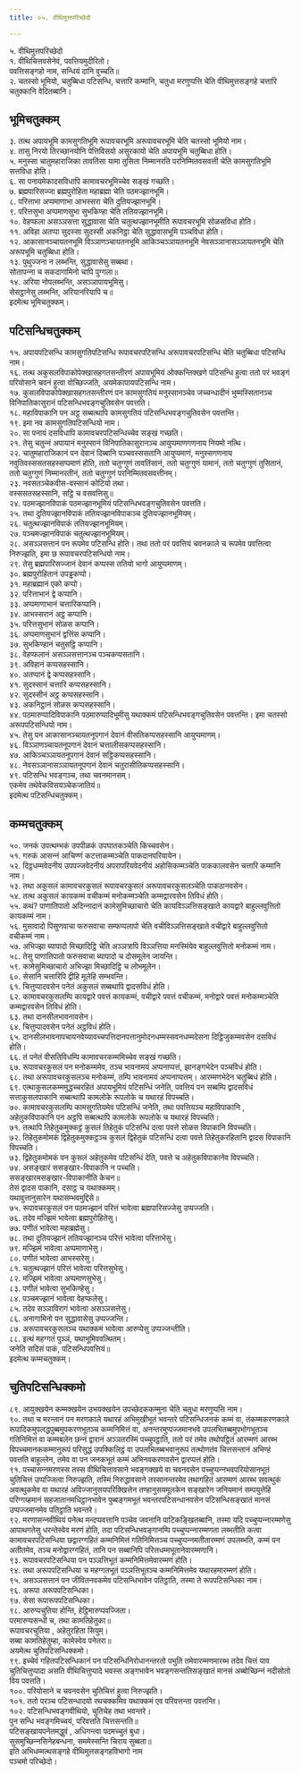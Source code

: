 ```yaml
---
title: ०५. वीथिमुत्तपरिच्छेदो

---
```

५. वीथिमुत्तपरिच्छेदो  
१. वीथिचित्तवसेनेवं, पवत्तियमुदीरितो।  
पवत्तिसङ्गहो नाम, सन्धियं दानि वुच्‍चति॥  
२. चतस्सो भूमियो, चतुब्बिधा पटिसन्धि, चत्तारि कम्मानि, चतुधा मरणुप्पत्ति चेति वीथिमुत्तसङ्गहे चत्तारि चतुक्‍कानि वेदितब्बानि।  


## भूमिचतुक्‍कम्

३. तत्थ अपायभूमि कामसुगतिभूमि रूपावचरभूमि अरूपावचरभूमि चेति चतस्सो भूमियो नाम।  
४. तासु निरयो तिरच्छानयोनि पेत्तिविसयो असुरकायो चेति अपायभूमि चतुब्बिधा होति।  
५. मनुस्सा चातुमहाराजिका तावतिंसा यामा तुसिता निम्मानरति परनिम्मितवसवत्ती चेति कामसुगतिभूमि सत्तविधा होति।  
६. सा पनायमेकादसविधापि कामावचरभूमिच्‍चेव सङ्खं गच्छति।  
७. ब्रह्मपारिसज्‍जा ब्रह्मपुरोहिता महाब्रह्मा चेति पठमज्झानभूमि।  
८. परित्ताभा अप्पमाणाभा आभस्सरा चेति दुतियज्झानभूमि।  
९. परित्तसुभा अप्पमाणसुभा सुभकिण्हा चेति ततियज्झानभूमि।  
१०. वेहप्फला असञ्‍ञसत्ता सुद्धावासा चेति चतुत्थज्झानभूमीति रूपावचरभूमि सोळसविधा होति।  
११. अविहा अतप्पा सुदस्सा सुदस्सी अकनिट्ठा चेति सुद्धावासभूमि पञ्‍चविधा होति।  
१२. आकासानञ्‍चायतनभूमि विञ्‍ञाणञ्‍चायतनभूमि आकिञ्‍चञ्‍ञायतनभूमि नेवसञ्‍ञानासञ्‍ञायतनभूमि चेति अरूपभूमि चतुब्बिधा होति।  
१३. पुथुज्‍जना न लब्भन्ति, सुद्धावासेसु सब्बथा।  
सोतापन्‍ना च सकदागामिनो चापि पुग्गला॥  
१४. अरिया नोपलब्भन्ति, असञ्‍ञापायभूमिसु।  
सेसट्ठानेसु लब्भन्ति, अरियानरियापि च॥  
इदमेत्थ भूमिचतुक्‍कम्।  


## पटिसन्धिचतुक्‍कम्

१५. अपायपटिसन्धि कामसुगतिपटिसन्धि रूपावचरपटिसन्धि अरूपावचरपटिसन्धि चेति चतुब्बिधा पटिसन्धि नाम।  
१६. तत्थ अकुसलविपाकोपेक्खासहगतसन्तीरणं अपायभूमियं ओक्‍कन्तिक्खणे पटिसन्धि हुत्वा ततो परं भवङ्गं परियोसाने चवनं हुत्वा वोच्छिज्‍जति, अयमेकापायपटिसन्धि नाम।  
१७. कुसलविपाकोपेक्खासहगतसन्तीरणं पन कामसुगतियं मनुस्सानञ्‍चेव जच्‍चन्धादीनं भुम्मस्सितानञ्‍च विनिपातिकासुरानं पटिसन्धिभवङ्गचुतिवसेन पवत्तति।  
१८. महाविपाकानि पन अट्ठ सब्बत्थापि कामसुगतियं पटिसन्धिभवङ्गचुतिवसेन पवत्तन्ति।  
१९. इमा नव कामसुगतिपटिसन्धियो नाम।  
२०. सा पनायं दसविधापि कामावचरपटिसन्धिच्‍चेव सङ्खं गच्छति।  
२१. तेसु चतुन्‍नं अपायानं मनुस्सानं विनिपातिकासुरानञ्‍च आयुप्पमाणगणनाय नियमो नत्थि।  
२२. चातुमहाराजिकानं पन देवानं दिब्बानि पञ्‍चवस्ससतानि आयुप्पमाणं, मनुस्सगणनाय नवुतिवस्ससतसहस्सप्पमाणं होति, ततो चतुग्गुणं तावतिंसानं, ततो चतुग्गुणं यामानं, ततो चतुग्गुणं तुसितानं, ततो चतुग्गुणं निम्मानरतीनं, ततो चतुग्गुणं परनिम्मितवसवत्तीनम्।  
२३. नवसतञ्‍चेकवीस-वस्सानं कोटियो तथा।  
वस्ससतसहस्सानि, सट्ठि च वसवत्तिसु॥  
२४. पठमज्झानविपाकं पठमज्झानभूमियं पटिसन्धिभवङ्गचुतिवसेन पवत्तति।  
२५. तथा दुतियज्झानविपाकं ततियज्झानविपाकञ्‍च दुतियज्झानभूमियम्।  
२६. चतुत्थज्झानविपाकं ततियज्झानभूमियम्।  
२७. पञ्‍चमज्झानविपाकं चतुत्थज्झानभूमियम्।  
२८. असञ्‍ञसत्तानं पन रूपमेव पटिसन्धि होति। तथा ततो परं पवत्तियं चवनकाले च रूपमेव पवत्तित्वा निरुज्झति, इमा छ रूपावचरपटिसन्धियो नाम।  
२९. तेसु ब्रह्मपारिसज्‍जानं देवानं कप्पस्स ततियो भागो आयुप्पमाणम्।  
३०. ब्रह्मपुरोहितानं उपड्ढकप्पो।  
३१. महाब्रह्मानं एको कप्पो।  
३२. परित्ताभानं द्वे कप्पानि।  
३३. अप्पमाणाभानं चत्तारिकप्पानि।  
३४. आभस्सरानं अट्ठ कप्पानि।  
३५. परित्तसुभानं सोळस कप्पानि।  
३६. अप्पमाणसुभानं द्वत्तिंस कप्पानि।  
३७. सुभकिण्हानं चतुसट्ठि कप्पानि।  
३८. वेहप्फलानं असञ्‍ञसत्तानञ्‍च पञ्‍चकप्पसतानि।  
३९. अविहानं कप्पसहस्सानि।  
४०. अतप्पानं द्वे कप्पसहस्सानि।  
४१. सुदस्सानं चत्तारि कप्पसहस्सानि।  
४२. सुदस्सीनं अट्ठ कप्पसहस्सानि।  
४३. अकनिट्ठानं सोळस कप्पसहस्सानि।  
४४. पठमारुप्पादिविपाकानि पठमारुप्पादिभूमीसु यथाक्‍कमं पटिसन्धिभवङ्गचुतिवसेन पवत्तन्ति। इमा चतस्सो अरूपपटिसन्धियो नाम।  
४५. तेसु पन आकासानञ्‍चायतनूपगानं देवानं वीसतिकप्पसहस्सानि आयुप्पमाणम्।  
४६. विञ्‍ञाणञ्‍चायतनूपगानं देवानं चत्तालीसकप्पसहस्सानि।  
४७. आकिञ्‍चञ्‍ञायतनूपगानं देवानं सट्ठिकप्पसहस्सानि।  
४८. नेवसञ्‍ञानासञ्‍ञायतनूपगानं देवानं चतुरासीतिकप्पसहस्सानि।  
४९. पटिसन्धि भवङ्गञ्‍च, तथा चवनमानसम्।  
एकमेव तथेवेकविसयञ्‍चेकजातियं॥  
इदमेत्थ पटिसन्धिचतुक्‍कम्।  


## कम्मचतुक्‍कम्

५०. जनकं उपत्थम्भकं उपपीळकं उपघातकञ्‍चेति किच्‍चवसेन।  
५१. गरुकं आसन्‍नं आचिण्णं कटत्ताकम्मञ्‍चेति पाकदानपरियायेन।  
५२. दिट्ठधम्मवेदनीयं उपपज्‍जवेदनीयं अपरापरियवेदनीयं अहोसिकम्मञ्‍चेति पाककालवसेन चत्तारि कम्मानि नाम।  
५३. तथा अकुसलं कामावचरकुसलं रूपावचरकुसलं अरूपावचरकुसलञ्‍चेति पाकठानवसेन।  
५४. तत्थ अकुसलं कायकम्मं वचीकम्मं मनोकम्मञ्‍चेति कम्मद्वारवसेन तिविधं होति।  
५५. कथं? पाणातिपातो अदिन्‍नादानं कामेसुमिच्छाचारो चेति कायविञ्‍ञत्तिसङ्खाते कायद्वारे बाहुल्‍लवुत्तितो कायकम्मं नाम।  
५६. मुसावादो पिसुणवाचा फरुसवाचा सम्फप्पलापो चेति वचीविञ्‍ञत्तिसङ्खाते वचीद्वारे बाहुल्‍लवुत्तितो वचीकम्मं नाम।  
५७. अभिज्झा ब्यापादो मिच्छादिट्ठि चेति अञ्‍ञत्रापि विञ्‍ञत्तिया मनस्मिंयेव बाहुल्‍लवुत्तितो मनोकम्मं नाम।  
५८. तेसु पाणातिपातो फरुसवाचा ब्यापादो च दोसमूलेन जायन्ति।  
५९. कामेसुमिच्छाचारो अभिज्झा मिच्छादिट्ठि च लोभमूलेन।  
६०. सेसानि चत्तारिपि द्वीहि मूलेहि सम्भवन्ति।  
६१. चित्तुप्पादवसेन पनेतं अकुसलं सब्बथापि द्वादसविधं होति।  
६२. कामावचरकुसलम्पि कायद्वारे पवत्तं कायकम्मं, वचीद्वारे पवत्तं वचीकम्मं, मनोद्वारे पवत्तं मनोकम्मञ्‍चेति कम्मद्वारवसेन तिविधं होति।  
६३. तथा दानसीलभावनावसेन।  
६४. चित्तुप्पादवसेन पनेतं अट्ठविधं होति।  
६५. दानसीलभावनापचायनवेय्यावच्‍चपत्तिदानपत्तानुमोदनधम्मस्सवनधम्मदेसना दिट्ठिजुकम्मवसेन दसविधं होति।  
६६. तं पनेतं वीसतिविधम्पि कामावचरकम्ममिच्‍चेव सङ्खं गच्छति।  
६७. रूपावचरकुसलं पन मनोकम्ममेव, तञ्‍च भावनामयं अप्पनाप्पत्तं, झानङ्गभेदेन पञ्‍चविधं होति।  
६८. तथा अरूपावचरकुसलञ्‍च मनोकम्मं, तम्पि भावनामयं अप्पनाप्पत्तम्। आरम्मणभेदेन चतुब्बिधं होति।  
६९. एत्थाकुसलकम्ममुद्धच्‍चरहितं अपायभूमियं पटिसन्धिं जनेति, पवत्तियं पन सब्बम्पि द्वादसविधं सत्ताकुसलपाकानि सब्बत्थापि कामलोके रूपलोके च यथारहं विपच्‍चति।  
७०. कामावचरकुसलम्पि कामसुगतियमेव पटिसन्धिं जनेति, तथा पवत्तियञ्‍च महाविपाकानि , अहेतुकविपाकानि पन अट्ठपि सब्बत्थापि कामलोके रूपलोके च यथारहं विपच्‍चति।  
७१. तत्थापि तिहेतुकमुक्‍कट्ठं कुसलं तिहेतुकं पटिसन्धिं दत्वा पवत्ते सोळस विपाकानि विपच्‍चति।  
७२. तिहेतुकमोमकं द्विहेतुकमुक्‍कट्ठञ्‍च कुसलं द्विहेतुकं पटिसन्धिं दत्वा पवत्ते तिहेतुकरहितानि द्वादस विपाकानि विपच्‍चति।  
७३. द्विहेतुकमोमकं पन कुसलं अहेतुकमेव पटिसन्धिं देति, पवत्ते च अहेतुकविपाकानेव विपच्‍चति।  
७४. असङ्खारं ससङ्खार-विपाकानि न पच्‍चति।  
ससङ्खारमसङ्खार-विपाकानीति केचन॥  
तेसं द्वादस पाकानि, दसाट्ठ च यथाक्‍कमम्।  
यथावुत्तानुसारेन यथासम्भवमुद्दिसे॥  
७५. रूपावचरकुसलं पन पठमज्झानं परित्तं भावेत्वा ब्रह्मपारिसज्‍जेसु उप्पज्‍जति।  
७६. तदेव मज्झिमं भावेत्वा ब्रह्मपुरोहितेसु।  
७७. पणीतं भावेत्वा महाब्रह्मेसु।  
७८. तथा दुतियज्झानं ततियज्झानञ्‍च परित्तं भावेत्वा परित्ताभेसु।  
७९. मज्झिमं भावेत्वा अप्पमाणाभेसु।  
८०. पणीतं भावेत्वा आभस्सरेसु।  
८१. चतुत्थज्झानं परित्तं भावेत्वा परित्तसुभेसु।  
८२. मज्झिमं भावेत्वा अप्पमाणसुभेसु।  
८३. पणीतं भावेत्वा सुभकिण्हेसु।  
८४. पञ्‍चमज्झानं भावेत्वा वेहप्फलेसु।  
८५. तदेव सञ्‍ञाविरागं भावेत्वा असञ्‍ञसत्तेसु।  
८६. अनागामिनो पन सुद्धावासेसु उप्पज्‍जन्ति।  
८७. अरूपावचरकुसलञ्‍च यथाक्‍कमं भावेत्वा आरुप्पेसु उप्पज्‍जन्तीति।  
८८. इत्थं महग्गतं पुञ्‍ञं, यथाभूमिववत्थितम्।  
जनेति सदिसं पाकं, पटिसन्धिपवत्तियं॥  
इदमेत्थ कम्मचतुक्‍कम्।  


## चुतिपटिसन्धिक्‍कमो

८९. आयुक्खयेन कम्मक्खयेन उभयक्खयेन उपच्छेदककम्मुना चेति चतुधा मरणुप्पत्ति नाम।  
९०. तथा च मरन्तानं पन मरणकाले यथारहं अभिमुखीभूतं भवन्तरे पटिसन्धिजनकं कम्मं वा, तंकम्मकरणकाले रूपादिकमुपलद्धपुब्बमुपकरणभूतञ्‍च कम्मनिमित्तं वा, अनन्तरमुप्पज्‍जमानभवे उपलभितब्बमुपभोगभूतञ्‍च गतिनिमित्तं वा कम्मबलेन छन्‍नं द्वारानं अञ्‍ञतरस्मिं पच्‍चुपट्ठाति, ततो परं तमेव तथोपट्ठितं आरम्मणं आरब्भ विपच्‍चमानककम्मानुरूपं परिसुद्धं उपक्‍किलिट्ठं वा उपलभितब्बभवानुरूपं तत्थोणतंव चित्तसन्तानं अभिण्हं पवत्तति बाहुल्‍लेन, तमेव वा पन जनकभूतं कम्मं अभिनवकरणवसेन द्वारप्पत्तं होति।  
९१. पच्‍चासन्‍नमरणस्स तस्स वीथिचित्तावसाने भवङ्गक्खये वा चवनवसेन पच्‍चुप्पन्‍नभवपरियोसानभूतं चुतिचित्तं उप्पज्‍जित्वा निरुज्झति, तस्मिं निरुद्धावसाने तस्सानन्तरमेव तथागहितं आरम्मणं आरब्भ सवत्थुकं अवत्थुकमेव वा यथारहं अविज्‍जानुसयपरिक्खित्तेन तण्हानुसयमूलकेन सङ्खारेन जनियमानं सम्पयुत्तेहि परिग्गय्हमानं सहजातानमधिट्ठानभावेन पुब्बङ्गमभूतं भवन्तरपटिसन्धानवसेन पटिसन्धिसङ्खातं मानसं उप्पज्‍जमानमेव पतिट्ठाति भवन्तरे।  
९२. मरणासन्‍नवीथियं पनेत्थ मन्दप्पवत्तानि पञ्‍चेव जवनानि पाटिकङ्खितब्बानि, तस्मा यदि पच्‍चुप्पन्‍नारम्मणेसु आपाथगतेसु धरन्तेस्वेव मरणं होति, तदा पटिसन्धिभवङ्गानम्पि पच्‍चुप्पन्‍नारम्मणता लब्भतीति कत्वा कामावचरपटिसन्धिया छद्वारग्गहितं कम्मनिमित्तं गतिनिमित्तञ्‍च पच्‍चुप्पन्‍नमतीतारम्मणं उपलब्भति, कम्मं पन अतीतमेव, तञ्‍च मनोद्वारग्गहितं, तानि पन सब्बानिपि परित्तधम्मभूतानेवारम्मणानि।  
९३. रूपावचरपटिसन्धिया पन पञ्‍ञत्तिभूतं कम्मनिमित्तमेवारम्मणं होति।  
९४. तथा अरूपपटिसन्धिया च महग्गतभूतं पञ्‍ञत्तिभूतञ्‍च कम्मनिमित्तमेव यथारहमारम्मणं होति।  
९५. असञ्‍ञसत्तानं पन जीवितनवकमेव पटिसन्धिभावेन पतिट्ठाति, तस्मा ते रूपपटिसन्धिका नाम।  
९६. अरूपा अरूपपटिसन्धिका।  
९७. सेसा रूपारूपपटिसन्धिका।  
९८. आरुप्पचुतिया होन्ति, हेट्ठिमारुप्पवज्‍जिता।  
परमारुप्पसन्धी च, तथा कामतिहेतुका॥  
रूपावचरचुतिया , अहेतुरहिता सियुम्।  
सब्बा कामतिहेतुम्हा, कामेस्वेव पनेतरा॥  
अयमेत्थ चुतिपटिसन्धिक्‍कमो।  
९९. इच्‍चेवं गहितपटिसन्धिकानं पन पटिसन्धिनिरोधानन्तरतो पभुति तमेवारम्मणमारब्भ तदेव चित्तं याव चुतिचित्तुप्पादा असति वीथिचित्तुप्पादे भवस्स अङ्गभावेन भवङ्गसन्ततिसङ्खातं मानसं अब्बोच्छिन्‍नं नदीसोतो विय पवत्तति।  
१००. परियोसाने च चवनवसेन चुतिचित्तं हुत्वा निरुज्झति।  
१०१. ततो परञ्‍च पटिसन्धादयो रथचक्‍कमिव यथाक्‍कमं एव परिवत्तन्ता पवत्तन्ति।  
१०२. पटिसन्धिभवङ्गवीथियो, चुतिचेह तथा भवन्तरे।  
पुन सन्धि भवङ्गमिच्‍चयं, परिवत्तति चित्तसन्तति॥  
पटिसङ्खायपनेतमद्धुवं , अधिगन्त्वा पदमच्‍चुतं बुधा।  
सुसमुच्छिन्‍नसिनेहबन्धना, सममेस्सन्ति चिराय सुब्बता॥  
इति अभिधम्मत्थसङ्गहे वीथिमुत्तसङ्गहविभागो नाम  
पञ्‍चमो परिच्छेदो।  